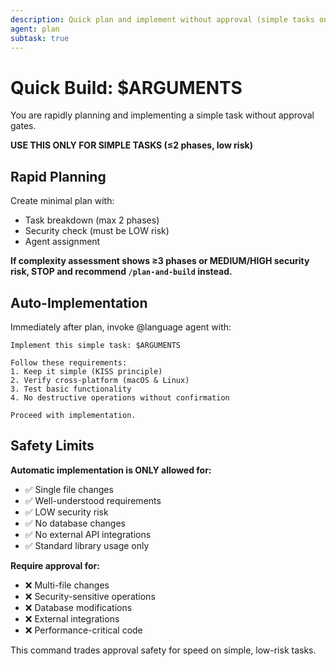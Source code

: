 ```yaml
---
description: Quick plan and implement without approval (simple tasks only)
agent: plan
subtask: true
---
```


# Quick Build: $ARGUMENTS

You are rapidly planning and implementing a simple task without approval gates.

**USE THIS ONLY FOR SIMPLE TASKS (≤2 phases, low risk)**

## Rapid Planning

Create minimal plan with:

- Task breakdown (max 2 phases)
- Security check (must be LOW risk)
- Agent assignment

**If complexity assessment shows ≥3 phases or MEDIUM/HIGH security risk, STOP and recommend `/plan-and-build` instead.**

## Auto-Implementation

Immediately after plan, invoke @language agent with:

```
Implement this simple task: $ARGUMENTS

Follow these requirements:
1. Keep it simple (KISS principle)
2. Verify cross-platform (macOS & Linux)
3. Test basic functionality
4. No destructive operations without confirmation

Proceed with implementation.
```

## Safety Limits

**Automatic implementation is ONLY allowed for:**

- ✅ Single file changes
- ✅ Well-understood requirements
- ✅ LOW security risk
- ✅ No database changes
- ✅ No external API integrations
- ✅ Standard library usage only

**Require approval for:**

- ❌ Multi-file changes
- ❌ Security-sensitive operations
- ❌ Database modifications
- ❌ External integrations
- ❌ Performance-critical code

This command trades approval safety for speed on simple, low-risk tasks.
